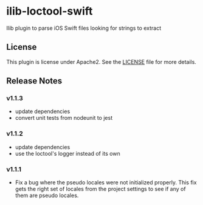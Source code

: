 # ilib-loctool-swift

Ilib plugin to parse iOS Swift files looking for strings to extract

## License

This plugin is license under Apache2. See the [LICENSE](./LICENSE)
file for more details.

## Release Notes

### v1.1.3

- update dependencies
- convert unit tests from nodeunit to jest

### v1.1.2

- update dependencies
- use the loctool's logger instead of its own

### v1.1.1

- Fix a bug where the pseudo locales were not initialized properly.
  This fix gets the right set of locales from the project settings to
  see if any of them are pseudo locales.

